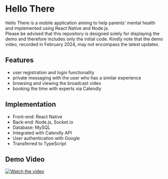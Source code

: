 # Hello There
Hello There is a mobile application aiming to help parents' mental health and implemented using React Native and Node.js. <br>
Please be advised that this repository is designed solely for displaying the demo and therefore includes only the initial code. Kindly note that the demo video, recorded in February 2024, may not encompass the latest updates.

## Features
* user registration and login functionality
* private messaging with the user who has a similar experience
* browsing and viewing the broadcast video
* booking the time with experts via Calendly

## Implementation
* Front-end: React Native
* Back-end: Node.js, Socket.io
* Database: MySQL
* Integrated with Calendly API
* User authentication with Google
* Transferred to TypeScript

## Demo Video
[![Watch the video](https://img.youtube.com/vi/iFNWCh0tsw0/hqdefault.jpg)](https://www.youtube.com/watch?v=iFNWCh0tsw0)
